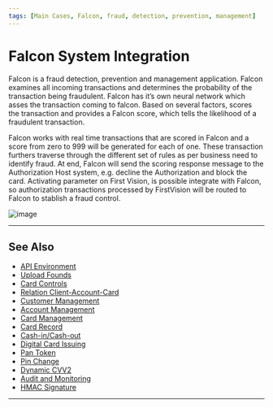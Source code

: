 ```yaml
---
tags: [Main Cases, Falcon, fraud, detection, prevention, management]
---
```


# Falcon System Integration

Falcon is a fraud detection, prevention and management application. Falcon examines all incoming transactions and determines the probability of the transaction being fraudulent. Falcon has it’s own neural network which asses the transaction coming to falcon. Based on several factors, scores the transaction and provides a Falcon score, which tells the likelihood of a fraudulent transaction.

Falcon works with real time transactions that are scored in Falcon and a score from zero to 999 will be generated for each of one. These transaction furthers traverse through the different set of rules as per business need to identify fraud. At end, Falcon will send the scoring response message to the Authorization Host system, e.g. decline the Authorization and block the card. Activating parameter on First Vision, is possible integrate with Falcon, so authorization transactions processed by FirstVision will be routed to Falcon to stablish a fraud control.

![image](https://user-images.githubusercontent.com/111396588/208846621-4b1bd3c3-0355-48ff-a23a-0d6f313ec3d0.png)

---

## See Also

- [API Environment](?path=docs/main-cases/1-api-environment.md)
- [Upload Founds](docs/main-cases/2-uploads.md)
- [Card Controls](?path=docs/main-cases/3-card-controls.md)
- [Relation Client-Account-Card](?path=docs/main-cases/4-relation.md)
- [Customer Management](?path=docs/main-cases/5-customer.md)
- [Account Management](?path=docs/main-cases/6-account.md)
- [Card Management](?path=docs/main-cases/7-card.md)
- [Card Record](?path=docs/main-cases/8-record.md)
- [Cash-in/Cash-out](?path=docs/main-cases/9-cash-in-out.md)
- [Digital Card Issuing](?path=docs/main-cases/11-digital.md)
- [Pan Token](?path=docs/main-cases/12-pan-token.md)
- [Pin Change](?path=docs/main-cases/13-pin-change.md)
- [Dynamic CVV2](?path=docs/main-cases/14-dynamic.md)
- [Audit and Monitoring](?path=docs/main-cases/15-audit.md)
- [HMAC Signature](?path=docs/main-cases/16-hmac.md)

---
